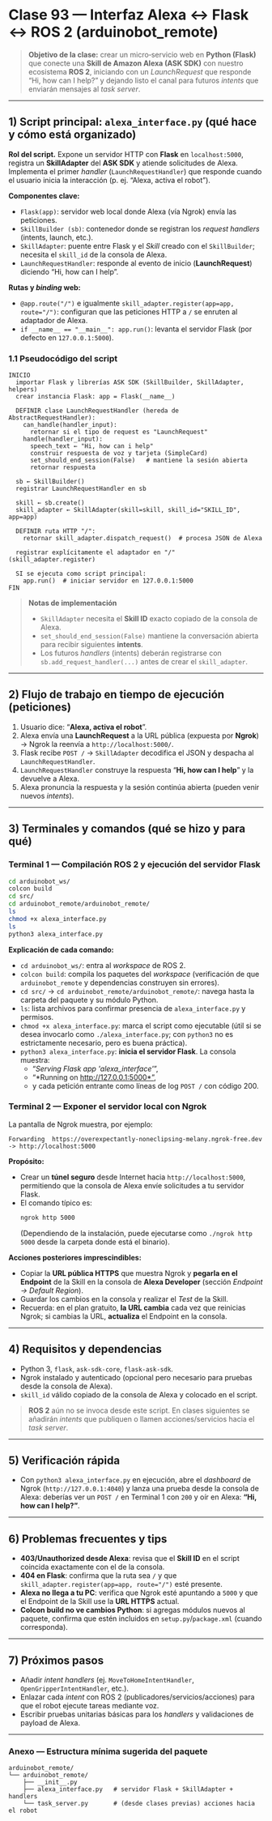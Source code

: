 # Clase 93 — Interfaz Alexa ↔ Flask ↔ ROS 2 (arduinobot_remote)

> **Objetivo de la clase:** crear un micro‑servicio web en **Python (Flask)** que conecte una **Skill de Amazon Alexa (ASK SDK)** con nuestro ecosistema **ROS 2**, iniciando con un *LaunchRequest* que responde “Hi, how can I help?” y dejando listo el canal para futuros *intents* que enviarán mensajes al *task server*.

---

## 1) Script principal: `alexa_interface.py` (qué hace y cómo está organizado)

**Rol del script.** Expone un servidor HTTP con **Flask** en `localhost:5000`, registra un **SkillAdapter** del **ASK SDK** y atiende solicitudes de Alexa. Implementa el primer *handler* (`LaunchRequestHandler`) que responde cuando el usuario inicia la interacción (p. ej. “Alexa, activa el robot”).

**Componentes clave:**
- `Flask(app)`: servidor web local donde Alexa (vía Ngrok) envía las peticiones.
- `SkillBuilder (sb)`: contenedor donde se registran los *request handlers* (intents, launch, etc.).
- `SkillAdapter`: puente entre Flask y el *Skill* creado con el `SkillBuilder`; necesita el `skill_id` de la consola de Alexa.
- `LaunchRequestHandler`: responde al evento de inicio (**LaunchRequest**) diciendo “Hi, how can I help”.

**Rutas y *binding* web:**
- `@app.route("/")` e igualmente `skill_adapter.register(app=app, route="/")`: configuran que las peticiones HTTP a `/` se enruten al adaptador de Alexa.
- `if __name__ == "__main__": app.run()`: levanta el servidor Flask (por defecto en `127.0.0.1:5000`).

### 1.1 Pseudocódigo del script

```text
INICIO
  importar Flask y librerías ASK SDK (SkillBuilder, SkillAdapter, helpers)
  crear instancia Flask: app = Flask(__name__)

  DEFINIR clase LaunchRequestHandler (hereda de AbstractRequestHandler):
    can_handle(handler_input):
      retornar si el tipo de request es "LaunchRequest"
    handle(handler_input):
      speech_text ← "Hi, how can i help"
      construir respuesta de voz y tarjeta (SimpleCard)
      set_should_end_session(False)   # mantiene la sesión abierta
      retornar respuesta

  sb ← SkillBuilder()
  registrar LaunchRequestHandler en sb

  skill ← sb.create()
  skill_adapter ← SkillAdapter(skill=skill, skill_id="SKILL_ID", app=app)

  DEFINIR ruta HTTP "/":
    retornar skill_adapter.dispatch_request()  # procesa JSON de Alexa

  registrar explícitamente el adaptador en "/" (skill_adapter.register)

  SI se ejecuta como script principal:
    app.run()  # iniciar servidor en 127.0.0.1:5000
FIN
```

> **Notas de implementación**
> - `SkillAdapter` necesita el **Skill ID** exacto copiado de la consola de Alexa.
> - `set_should_end_session(False)` mantiene la conversación abierta para recibir siguientes **intents**.
> - Los futuros *handlers* (intents) deberán registrarse con `sb.add_request_handler(...)` antes de crear el `skill_adapter`.

---

## 2) Flujo de trabajo en tiempo de ejecución (peticiones)

1. Usuario dice: “**Alexa, activa el robot**”.  
2. Alexa envía una **LaunchRequest** a la URL pública (expuesta por **Ngrok**) → Ngrok la reenvía a `http://localhost:5000/`.  
3. Flask recibe `POST /` → `SkillAdapter` decodifica el JSON y despacha al `LaunchRequestHandler`.  
4. `LaunchRequestHandler` construye la respuesta “**Hi, how can I help**” y la devuelve a Alexa.  
5. Alexa pronuncia la respuesta y la sesión continúa abierta (pueden venir nuevos *intents*).

---

## 3) Terminales y comandos (qué se hizo y para qué)

### **Terminal 1 — Compilación ROS 2 y ejecución del servidor Flask**

```bash
cd arduinobot_ws/
colcon build
cd src/
cd arduinobot_remote/arduinobot_remote/
ls
chmod +x alexa_interface.py
ls
python3 alexa_interface.py
```
**Explicación de cada comando:**
- `cd arduinobot_ws/`: entra al *workspace* de ROS 2.
- `colcon build`: compila los paquetes del *workspace* (verificación de que `arduinobot_remote` y dependencias construyen sin errores).
- `cd src/` → `cd arduinobot_remote/arduinobot_remote/`: navega hasta la carpeta del paquete y su módulo Python.
- `ls`: lista archivos para confirmar presencia de `alexa_interface.py` y permisos.
- `chmod +x alexa_interface.py`: marca el script como ejecutable (útil si se desea invocarlo como `./alexa_interface.py`; con `python3` no es estrictamente necesario, pero es buena práctica).
- `python3 alexa_interface.py`: **inicia el servidor Flask**. La consola muestra:
  - “*Serving Flask app 'alexa_interface'*”,  
  - “*Running on http://127.0.0.1:5000*”,  
  - y cada petición entrante como líneas de log `POST /` con código 200.

### **Terminal 2 — Exponer el servidor local con Ngrok**

La pantalla de Ngrok muestra, por ejemplo:

```
Forwarding  https://overexpectantly-noneclipsing-melany.ngrok-free.dev -> http://localhost:5000
```

**Propósito:**
- Crear un **túnel seguro** desde Internet hacia `http://localhost:5000`, permitiendo que la consola de Alexa envíe solicitudes a tu servidor Flask.
- El comando típico es:
  ```bash
  ngrok http 5000
  ```
  (Dependiendo de la instalación, puede ejecutarse como `./ngrok http 5000` desde la carpeta donde está el binario).

**Acciones posteriores imprescindibles:**
- Copiar la **URL pública HTTPS** que muestra Ngrok y **pegarla en el Endpoint** de la Skill en la consola de **Alexa Developer** (sección *Endpoint → Default Region*).  
- Guardar los cambios en la consola y realizar el *Test* de la Skill.  
- Recuerda: en el plan gratuito, **la URL cambia** cada vez que reinicias Ngrok; si cambias la URL, **actualiza** el Endpoint en la consola.

---

## 4) Requisitos y dependencias

- Python 3, `flask`, `ask-sdk-core`, `flask-ask-sdk`.  
- Ngrok instalado y autenticado (opcional pero necesario para pruebas desde la consola de Alexa).  
- `skill_id` válido copiado de la consola de Alexa y colocado en el script.

> **ROS 2** aún no se invoca desde este script. En clases siguientes se añadirán *intents* que publiquen o llamen acciones/servicios hacia el *task server*.

---

## 5) Verificación rápida

- Con `python3 alexa_interface.py` en ejecución, abre el *dashboard* de Ngrok (`http://127.0.0.1:4040`) y lanza una prueba desde la consola de Alexa: deberías ver un `POST /` en Terminal 1 con `200` y oír en Alexa: **“Hi, how can I help?”**.

---

## 6) Problemas frecuentes y tips

- **403/Unauthorized desde Alexa**: revisa que el **Skill ID** en el script coincida exactamente con el de la consola.  
- **404 en Flask**: confirma que la ruta sea `/` y que `skill_adapter.register(app=app, route="/")` esté presente.  
- **Alexa no llega a tu PC**: verifica que Ngrok esté apuntando a `5000` y que el Endpoint de la Skill use la **URL HTTPS** actual.  
- **Colcon build no ve cambios Python**: si agregas módulos nuevos al paquete, confirma que estén incluidos en `setup.py`/`package.xml` (cuando corresponda).

---

## 7) Próximos pasos

- Añadir *intent handlers* (ej. `MoveToHomeIntentHandler`, `OpenGripperIntentHandler`, etc.).  
- Enlazar cada *intent* con ROS 2 (publicadores/servicios/acciones) para que el robot ejecute tareas mediante voz.  
- Escribir pruebas unitarias básicas para los *handlers* y validaciones de payload de Alexa.

---

### Anexo — Estructura mínima sugerida del paquete

```text
arduinobot_remote/
└── arduinobot_remote/
    ├── __init__.py
    ├── alexa_interface.py   # servidor Flask + SkillAdapter + handlers
    └── task_server.py       # (desde clases previas) acciones hacia el robot
```